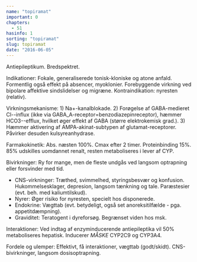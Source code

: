 ```yaml
---
name: "topiramat"
important: 0
chapters:
  - 51
hasinfo: 1
sorting: "topiramat"
slug: topiramat
date: "2016-06-05"
---
```


Antiepileptikum. Bredspektret.

Indikationer: Fokale, generaliserede tonisk-kloniske og atone anfald. Formentlig
også effekt på absencer, myoklonier. Forebyggende virkning ved bipolare
affektive sindslidelser og migræne. Kontraindikation: nyresten (relativ).

Virkningsmekanisme: 1) Na+-kanalblokade. 2) Forøgelse af GABA-medieret
Cl--influx (ikke via GABA_A-receptor=benzodiazepinreceptor), hæmmer
HCO3--efflux, hvilket øger effekt af GABA (større elektrokemisk grad.). 3)
Hæmmer aktivering af AMPA-akinat-subtypen af glutamat-receptorer. Påvirker
desuden kulsyreanhydrase.

Farmakokinetik: Abs. næsten 100%. Cmax efter 2 timer. Proteinbinding 15%. 85%
udskilles uomdannet renalt, resten metaboliseres i lever af CYP.

Bivirkninger: Ry for mange, men de fleste undgås ved langsom optrapning eller
forsvinder med tid. <ul><li>CNS-virkninger: Træthed, svimmelhed, styringsbesvær
og konfusion. Hukommelsesklager, depresion, langsom tænkning og tale.
Paræstesier (evt. beh. med kaliumtilskud).</li><li>Nyrer: Øger risiko for
nyresten, specielt hos disponerede.</li><li>Endokrine: Vægttab (evt. betydeligt,
også set anoreksitilfælde - pga. appetitdæmpning).</li><li>Graviditet:
Teratogent i dyreforsøg. Begrænset viden hos msk.</li></ul>

Interaktioner: Ved indtag af enzyminducerende antiepileptika vil 50%
metaboliseres hepatisk. Inducerer <em>MÅSKE</em> CYP2C9 og CYP3A4.

Fordele og ulemper: Effektivt, få interaktioner, vægttab (godt/skidt).
CNS-bivirkninger, langsom dosisoptrapning.

